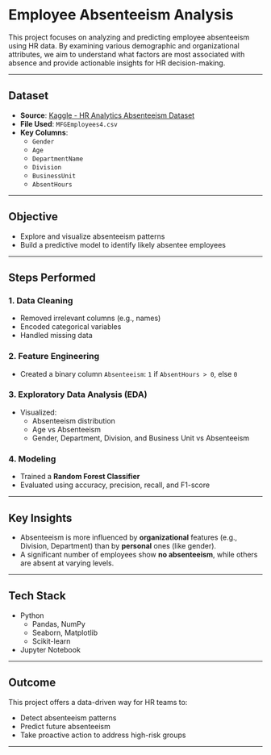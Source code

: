 #  Employee Absenteeism Analysis

This project focuses on analyzing and predicting employee absenteeism using HR data. By examining various demographic and organizational attributes, we aim to understand what factors are most associated with absence and provide actionable insights for HR decision-making.

---

## Dataset

- **Source**: [Kaggle - HR Analytics Absenteeism Dataset](https://www.kaggle.com/datasets/HRAnalyticRepository/absenteeism-dataset)
- **File Used**: `MFGEmployees4.csv`
- **Key Columns**:
  - `Gender`
  - `Age`
  - `DepartmentName`
  - `Division`
  - `BusinessUnit`
  - `AbsentHours`

---

##  Objective

- Explore and visualize absenteeism patterns
- Build a predictive model to identify likely absentee employees

---

##  Steps Performed

### 1. **Data Cleaning**
- Removed irrelevant columns (e.g., names)
- Encoded categorical variables
- Handled missing data

### 2. **Feature Engineering**
- Created a binary column `Absenteeism`: `1` if `AbsentHours > 0`, else `0`

### 3. **Exploratory Data Analysis (EDA)**
- Visualized:
  - Absenteeism distribution
  - Age vs Absenteeism
  - Gender, Department, Division, and Business Unit vs Absenteeism

### 4. **Modeling**
- Trained a **Random Forest Classifier**
- Evaluated using accuracy, precision, recall, and F1-score

---

## Key Insights

- Absenteeism is more influenced by **organizational** features (e.g., Division, Department) than by **personal** ones (like gender).
- A significant number of employees show **no absenteeism**, while others are absent at varying levels.

---

## Tech Stack

- Python
  - Pandas, NumPy
  - Seaborn, Matplotlib
  - Scikit-learn
- Jupyter Notebook

---


## Outcome

This project offers a data-driven way for HR teams to:
- Detect absenteeism patterns
- Predict future absenteeism
- Take proactive action to address high-risk groups

---

